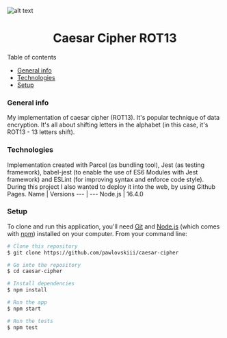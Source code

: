 ![alt text](https://miro.medium.com/max/2240/1*Q-Kh2aE-BomHiU6L9d8EDQ.jpeg)
<h1 align="center">
    Caesar Cipher ROT13 
</h1
## Github Pages
https://pawlovskiii.github.io/caesar-cipher/

## Table of contents
* [General info](#general-info)
* [Technologies](#technologies)
* [Setup](#setup)
### General info 
My implementation of caesar cipher (ROT13). It's popular technique of data encryption. It's all about shifting letters in the alphabet (in this case, it's ROT13 - 13 letters shift).

### Technologies
Implementation created with Parcel (as bundling tool), Jest (as testing framework), babel-jest (to enable the use of ES6 Modules with Jest framework) and ESLint (for improving syntax and enforce code style). During this project I also wanted to deploy it into the web, by using Github Pages.
Name  | Versions
--- | --- 
Node.js  | 16.4.0
### Setup
To clone and run this application, you'll need [Git](https://git-scm.com) and [Node.js](https://nodejs.org/en/download/) (which comes with [npm](http://npmjs.com)) installed on your computer. From your command line:

```bash
# Clone this repository
$ git clone https://github.com/pawlovskiii/caesar-cipher

# Go into the repository
$ cd caesar-cipher

# Install dependencies
$ npm install 

# Run the app
$ npm start

# Run the tests
$ npm test
```


